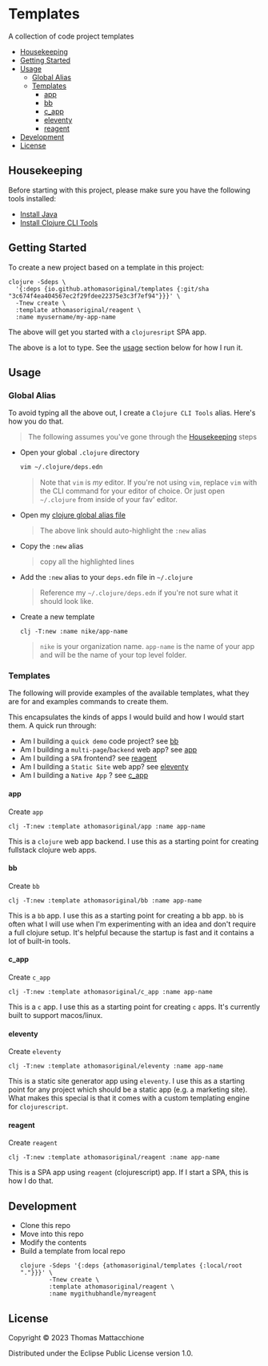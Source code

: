 # Templates

A collection of code project templates

- [Housekeeping]
- [Getting Started]
- [Usage]
  - [Global Alias]
  - [Templates]
    - [app]
    - [bb]
    - [c_app]
    - [eleventy]
    - [reagent]
- [Development]
- [License]

## Housekeeping

Before starting with this project, please make sure you have the following
tools installed:

- [Install Java]
- [Install Clojure CLI Tools]


## Getting Started

To create a new project based on a template in this project:

```command
clojure -Sdeps \
  '{:deps {io.github.athomasoriginal/templates {:git/sha "3c674f4ea404567ec2f29fdee22375e3c3f7ef94"}}}' \
  -Tnew create \
  :template athomasoriginal/reagent \
  :name myusername/my-app-name
```

The above will get you started with a `clojuresript` SPA app.

The above is a lot to type.  See the [usage] section below for how I run it.

## Usage

### Global Alias

To avoid typing all the above out, I create a `Clojure CLI Tools` alias. Here's
how you do that.

> The following assumes you've gone through the [Housekeeping] steps

- Open your global `.clojure` directory
  ```bash
  vim ~/.clojure/deps.edn
  ```
  > Note that `vim` is _my_ editor.  If you're not using `vim`, replace `vim`
  > with the CLI command for your editor of choice.  Or just open `~/.clojure`
  > from inside of your fav' editor.
- Open my [clojure global alias file]
  > The above link should auto-highlight the `:new` alias
- Copy the `:new` alias
  > copy all the highlighted lines
- Add the `:new` alias to your `deps.edn` file in `~/.clojure`
  > Reference my `~/.clojure/deps.edn` if you're not sure what it should look
  > like.
- Create a new template
  ```command
  clj -T:new :name nike/app-name
  ```
  > `nike` is your organization name.  `app-name` is the name of your app and
  > will be the name of your top level folder.

### Templates

The following will provide examples of the available templates, what they are
for and examples commands to create them.

This encapsulates the kinds of apps I would build and how I would start them.
A quick run through:

* Am I building a `quick demo` code project? see [bb]
* Am I building a `multi-page`/`backend` web app? see [app]
* Am I building a `SPA` frontend? see [reagent]
* Am I building a `Static Site` web app? see [eleventy]
* Am I building a `Native App` ? see [c_app]

#### app

Create `app`

```command
clj -T:new :template athomasoriginal/app :name app-name
```

This is a `clojure` web app backend.  I use this as a starting point for
creating fullstack clojure web apps.

#### bb

Create `bb`

```command
clj -T:new :template athomasoriginal/bb :name app-name
```

This is a `bb` app.  I use this as a starting point for creating a bb app.
`bb` is often what I will use when I'm experimenting with an idea and
don't require a full clojure setup. It's helpful because the startup is fast
and it contains a lot of built-in tools.

#### c_app

Create `c_app`

```command
clj -T:new :template athomasoriginal/c_app :name app-name
```

This is a `c` app.  I use this as a starting point for creating `c` apps. It's
currently built to support macos/linux.

#### eleventy

Create `eleventy`

```command
clj -T:new :template athomasoriginal/eleventy :name app-name
```

This is a static site generator app using `eleventy`.  I use this as a
starting point for any project which should be a static app (e.g. a marketing
site).  What makes this special is that it comes with a custom templating
engine for `clojurescript`.

#### reagent

Create `reagent`

```command
clj -T:new :template athomasoriginal/reagent :name app-name
```

This is a SPA app using `reagent` (clojurescript) app.  If I start a SPA, this
is how I do that.

## Development

- Clone this repo
- Move into this repo
- Modify the contents
- Build a template from local repo
  ```command
  clojure -Sdeps '{:deps {athomasoriginal/templates {:local/root "."}}}' \
          -Tnew create \
          :template athomasoriginal/reagent \
          :name mygithubhandle/myreagent
  ```

## License

Copyright © 2023 Thomas Mattacchione

Distributed under the Eclipse Public License version 1.0.


[Housekeeping]: #housekeeping
[Getting Started]: #getting-started
[Usage]: #usage
[Global Alias]: #global-alias
[Templates]: #templates
[app]: #app
[bb]: #bb
[c_app]: #c_app
[eleventy]: #eleventy
[reagent]: #reagent
[Development]: #development
[License]: #license

[deps-new]: https://github.com/seancorfield/deps-new
[Install Java]: https://www.youtube.com/watch?v=SljDPNwAFOc&t=16s
[Install Clojure CLI Tools]: https://www.youtube.com/watch?v=5_q5pLoz9b0
[clojure global alias file]: https://github.com/athomasoriginal/dotfiles/blob/master/.clojure/deps.edn#L40-L44
[nbb]: https://github.com/babashka/nbb

